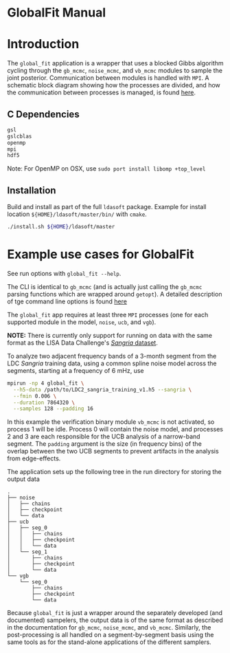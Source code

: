 # GlobalFit Manual

<a name="intro"></a>
# Introduction

The `global_fit` application is a wrapper that uses a blocked Gibbs algorithm cycling through the `gb_mcmc`, `noise_mcmc`, and `vb_mcmc` modules to sample the joint posterior. 
Communication between modules is handled with `MPI`. 
A schematic block diagram showing how the processes are divided, and how the communication between processes is managed, is found [here](https://app.diagrams.net/#Htlittenberg%2Fldasoft%2Fmaster%2FGlobalFit.drawio).

<a name="dependencies"></a>
## C Dependencies
```bash
gsl
gslcblas
openmp
mpi
hdf5
```
Note: For OpenMP on OSX, use `sudo port install libomp +top_level`

<a name="installation"></a>
## Installation
Build and install as part of the full `ldasoft` package.  Example for install location `${HOME}/ldasoft/master/bin/` with `cmake`.
```bash
./install.sh ${HOME}/ldasoft/master
```

<a name="examples"></a>
# Example use cases for GlobalFit
See run options with `global_fit --help`.  

The CLI is identical to `gb_mcmc` (and is actually just calling the `gb_mcmc` parsing functions which are wrapped around `getopt`). 
A detailed description of tge command line options is found [here](../gbmcmc/doc/running.md)

The `global_fit` app requires at least three `MPI` processes (one for each supported module in the model, `noise`, `ucb`, and `vgb`).

**NOTE:** There is currently only support for running on data with the same format as the LISA Data Challenge's [*Sangria* dataset](https://lisa-ldc.lal.in2p3.fr/challenge2).

To analyze two adjacent frequency bands of a 3-month segment from the LDC *Sangria* training data, using a common spline noise model across the segments, starting at a frequency of 6 mHz, use
```bash
mpirun -np 4 global_fit \
  --h5-data /path/to/LDC2_sangria_training_v1.h5 --sangria \
  --fmin 0.006 \
  --duration 7864320 \
  --samples 128 --padding 16
```
In this example the verification binary module `vb_mcmc` is not activated, so process 1 will be idle. Process 0 will contain the noise model, and processes 2 and 3 are each responsible for the UCB analysis of a narrow-band segment.
The `padding` argument is the size (in frequency bins) of the overlap between the two UCB segments to prevent artifacts in the analysis from edge-effects.

The application sets up the following tree in the run directory for storing the output data
```
.
├── noise
│   ├── chains
│   ├── checkpoint
│   └── data
├── ucb
│   ├── seg_0
│   │   ├── chains
│   │   ├── checkpoint
│   │   └── data
│   └── seg_1
│       ├── chains
│       ├── checkpoint
│       └── data
└── vgb
    └── seg_0
        ├── chains
        ├── checkpoint
        └── data
```

Because `global_fit` is just a wrapper around the separately developed (and documented) sampelers, the output data is of the same format as described in the documentation for `gb_mcmc`, `noise_mcmc`, and `vb_mcmc`.
Similarly, the post-processing is all handled on a segment-by-segment basis using the same tools as for the stand-alone applications of the different samplers.
